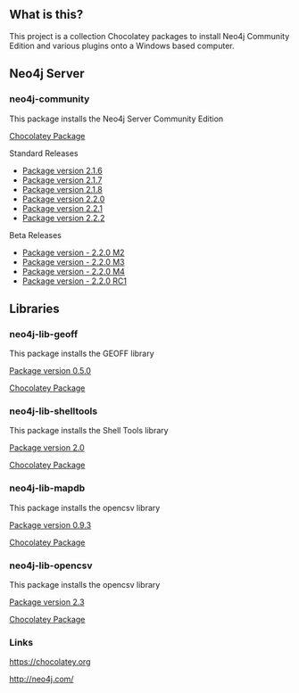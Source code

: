 ## What is this?
This project is a collection Chocolatey packages to install Neo4j Community Edition and various plugins onto a Windows based computer.

## Neo4j Server

### neo4j-community
This package installs the Neo4j Server Community Edition

[Chocolatey Package](https://chocolatey.org/packages/neo4j-community)

Standard Releases
* [Package version 2.1.6](neo4j-community-2.1.6/)
* [Package version 2.1.7](neo4j-community-2.1.7/)
* [Package version 2.1.8](neo4j-community-2.1.8/)
* [Package version 2.2.0](neo4j-community-2.2.0/)
* [Package version 2.2.1](neo4j-community-2.2.1/)
* [Package version 2.2.2](neo4j-community-2.2.2/)


Beta Releases
* [Package version - 2.2.0 M2](neo4j-community-2.2.0-M02-beta/)
* [Package version - 2.2.0 M3](neo4j-community-2.2.0-M03-beta/)
* [Package version - 2.2.0 M4](neo4j-community-2.2.0-M04-beta/)
* [Package version - 2.2.0 RC1](neo4j-community-2.2.0-RC01-beta/)


## Libraries

### neo4j-lib-geoff
This package installs the GEOFF library

[Package version 0.5.0](neo4j-lib-geoff-0.5.0/)

[Chocolatey Package](https://chocolatey.org/packages/neo4j-lib-geoff)


### neo4j-lib-shelltools
This package installs the Shell Tools library

[Package version 2.0](neo4j-lib-shelltools-2.0/)

[Chocolatey Package](https://chocolatey.org/packages/neo4j-lib-shelltools)


### neo4j-lib-mapdb
This package installs the opencsv library

[Package version 0.9.3](neo4j-lib-mapdb-0.9.3/)

[Chocolatey Package](https://chocolatey.org/packages/neo4j-lib-mapdb)


### neo4j-lib-opencsv
This package installs the opencsv library

[Package version 2.3](neo4j-lib-opencsv-2.3/)

[Chocolatey Package](https://chocolatey.org/packages/neo4j-lib-opencsv)


### Links
https://chocolatey.org

http://neo4j.com/

